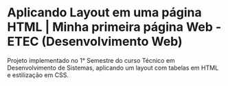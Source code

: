 # Aplicando Layout em uma página HTML | Minha primeira página Web - ETEC (Desenvolvimento Web)

Projeto implementado no 1° Semestre do curso Técnico em Desenvolvimento de Sistemas, aplicando um layout com tabelas em HTML e estilização em CSS.